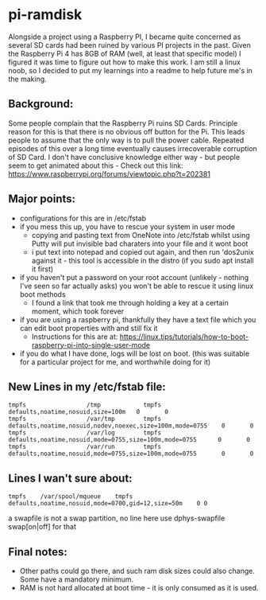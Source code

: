 # pi-ramdisk

Alongside a project using a Raspberry PI, I became quite concerned as several SD cards had been ruined by various PI projects in the past.  Given the Raspberry Pi 4 has 8GB of RAM (well, at least that specific model) I figured it was time to figure out how to make this work.  I am still a linux noob, so I decided to put my learnings into a readme to help future me's in the making.

## Background:
Some people complain that the Raspberry Pi ruins SD Cards.  Principle reason for this is that there is no obvious off button for the Pi.  This leads people to assume that the only way is to pull the power cable.  Repeated episodes of this over a long time eventually causes irrecoverable corruption of SD Card.  I don't have conclusive knowledge either way - but people seem to get animated about this - Check out this link:  https://www.raspberrypi.org/forums/viewtopic.php?t=202381

## Major points:
* configurations for this are in /etc/fstab
* if you mess this up, you have to rescue your system in user mode
  * copying and pasting text from OneNote into /etc/fstab whilst using Putty will put invisible bad charaters into your file and it wont boot
  * i put text into notepad and copied out again, and then run 'dos2unix against it - this tool is accessible in the distro (if you sudo apt install it first)
* if you haven't put a password on your root account (unlikely - nothing I've seen so far actually asks) you won't be able to rescue it using linux boot methods
  * I found a link that took me through holding a key at a certain moment, which took forever
* if you are using a raspberry pi, thankfully they have a text file which you can edit boot properties with and still fix it
  * Instructions for this are at: https://linux.tips/tutorials/how-to-boot-raspberry-pi-into-single-user-mode
* if you do what I have done, logs will be lost on boot.  (this was suitable for a particular project for me, and worthwhile doing for it)

## New Lines in my /etc/fstab file:
~~~
tmpfs                 /tmp            tmpfs   defaults,noatime,nosuid,size=100m   0       0
tmpfs                 /var/tmp        tmpfs   defaults,noatime,nosuid,nodev,noexec,size=100m,mode=0755    0       0
tmpfs                 /var/log        tmpfs   defaults,noatime,nosuid,mode=0755,size=100m,mode=0755      0       0
tmpfs                 /var/run        tmpfs   defaults,noatime,nosuid,mode=0755,size=100m,mode=0755       0       0
~~~

## Lines I wan't sure about:
~~~
tmpfs    /var/spool/mqueue    tmpfs    defaults,noatime,nosuid,mode=0700,gid=12,size=50m    0 0
~~~
a swapfile is not a swap partition, no line here use  dphys-swapfile swap[on|off]  for that

## Final notes:
* Other paths could go there, and such ram disk sizes could also change.  Some have a mandatory minimum.
* RAM is not hard allocated at boot time - it is only consumed as it is used.
